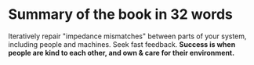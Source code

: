 # Summary of the book in 32 words

Iteratively repair "impedance mismatches" between parts of your system, including people and machines. Seek fast feedback. **Success is when people are kind to each other, and own & care for their environment.**